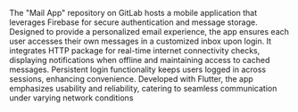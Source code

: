 The "Mail App" repository on GitLab hosts a mobile application that leverages Firebase for secure authentication and message storage. Designed to provide a personalized email experience, the app ensures each user accesses their own messages in a customized inbox upon login. It integrates HTTP package for real-time internet connectivity checks, displaying notifications when offline and maintaining access to cached messages. Persistent login functionality keeps users logged in across sessions, enhancing convenience. Developed with Flutter, the app emphasizes usability and reliability, catering to seamless communication under varying network conditions

